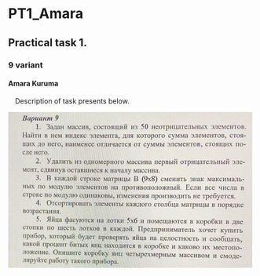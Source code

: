 # PT1_Amara

## Practical task 1.

### 9 variant

#### Amara Kuruma

<p>&emsp;Description of task presents below.</p>
<img src="tasks_9var.png">
